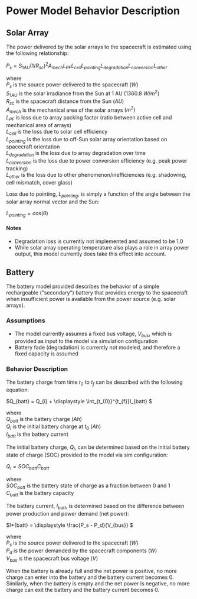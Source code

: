 # Power Model Behavior Description

## Solar Array

The power delivered by the solar arrays to the spacecraft is estimated using the following relationship:

$P_s = S_{1AU} (1/R_{sc})^2 A_{mech} L_{PF} L_{cell} L_{pointing} L_{degradation} L_{conversion} L_{other}$

where \
$P_s$ is the source power delivered to the spacecraft $(W)$ \
$S_{1AU}$ is the solar irradiance from the Sun at 1 AU $(1360.8\ W/m^2)$ \
$R_{sc}$ is the spacecraft distance from the Sun $(AU)$ \
$A_{mech}$ is the mechanical area of the solar arrays $(m^2)$ \
$L_{PF}$ is loss due to array packing factor (ratio between active cell and mechanical area of arrays) \
$L_{cell}$ is the loss due to solar cell efficiency \
$L_{pointing}$ is the loss due to off-Sun solar array orientation based on spacecraft orientation \
$L_{degradation}$ is the loss due to array degradation over time \
$L_{conversion}$ is the loss due to power conversion efficiency (e.g. peak power tracking) \
$L_{other}$ is the loss due to other phenomenon/inefficiencies (e.g. shadowing, cell mismatch, cover glass)

Loss due to pointing, $L_{pointing}$, is simply a function of the angle between the solar array normal vector and the Sun:

$L_{pointing} = cos(\theta)$

#### Notes

- Degradation loss is currently not implemented and assumed to be 1.0
- While solar array operating temperature also plays a role in array power output, this model currently does take this effect into account.

## Battery

The battery model provided describes the behavior of a simple rechargeable ("secondary") battery that provides energy to the spacecraft when insufficient power is available from the power source (e.g. solar arrays).

### Assumptions

- The model currently assumes a fixed bus voltage, $V_{bus}$, which is provided as input to the model via simulation configuration
- Battery fade (degradation) is currently not modeled, and therefore a fixed capacity is assumed

### Behavior Description

The battery charge from time $t_{0}$ to $t_{f}$ can be described with the following equation:

$Q_{batt} = Q_{i} + \displaystyle \int_{t_{0}}^{t_{f}}I_{batt} $

where \
$Q_{batt}$ is the battery charge $(Ah)$ \
$Q_{i}$ is the initial battery charge at $t_{0}$ $(Ah)$ \
$I_{batt}$ is the battery current

The initial battery charge, $Q_{i}$, can be determined based on the initial battery state of charge (SOC) provided to the model via sim configuration:

$Q_{i} = SOC_{batt}C_{batt}$

where \
$SOC_{batt}$ is the battery state of charge as a fraction between 0 and 1 \
$C_{batt}$ is the battery capacity

The battery current, $I_{batt}$, is determined based on the difference between power production and power demand (net power):

$I*{batt} = \displaystyle \frac{P_s - P_d}{V_{bus}} $

where \
$P_s$ is the source power delivered to the spacecraft $(W)$ \
$P_d$ is the power demanded by the spacecraft components $(W)$ \
$V_{bus}$ is the spacecraft bus voltage $(V)$

When the battery is already full and the net power is positive, no more charge can enter into the battery and the battery current becomes 0. Similarly, when the battery is empty and the net power is negative, no more charge can exit the battery and the battery current becomes 0.
